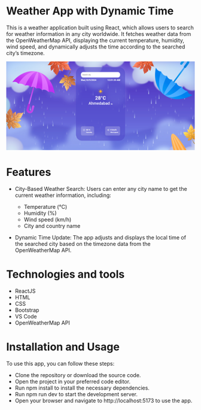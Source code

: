 # Weather App with Dynamic Time

This is a weather application built using React, which allows users to search for weather information in any city worldwide. It fetches weather data from the OpenWeatherMap API, displaying the current temperature, humidity, wind speed, and dynamically adjusts the time according to the searched city’s timezone.

![alt text](src/assets/app_ui.png)
# Features

* City-Based Weather Search: Users can enter any city name to get the current weather information, including:
    * Temperature (°C)
    * Humidity (%)
    * Wind speed (km/h)
    * City and country name

* Dynamic Time Update: The app adjusts and displays the local time of the searched city based on the timezone data from the OpenWeatherMap API.

# Technologies and tools 

* ReactJS
* HTML
* CSS
* Bootstrap
* VS Code
* OpenWeatherMap API

# Installation and Usage
To use this app, you can follow these steps:


* Clone the repository or download the source code.
* Open the project in your preferred code editor.
* Run npm install to install the necessary dependencies.
* Run npm run dev to start the development server.
* Open your browser and navigate to http://localhost:5173 to use the app.